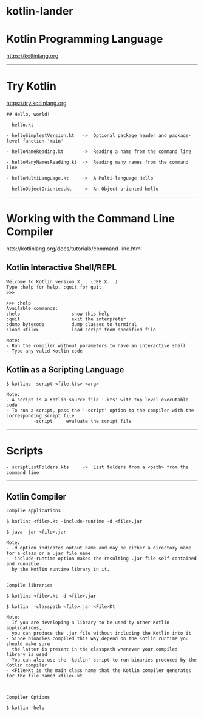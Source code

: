 # kotlin-lander

# Kotlin Programming Language
https://kotlinlang.org

---

# Try Kotlin
https://try.kotlinlang.org


    ## Hello, world!

    - hello.kt

    - helloSimplestVersion.kt   ->  Optional package header and package-level function 'main'

    - helloNameReading.kt       ->  Reading a name from the command line

    - helloManyNamesReading.kt  ->  Reading many names from the command line

    - helloMultiLanguage.kt     ->  A Multi-language Hello

    - helloObjectOriented.kt    ->  An Object-oriented hello

---

# Working with the Command Line Compiler
htts://kotlinlang.org/docs/tutorials/command-line.html

## Kotlin Interactive Shell/REPL

    Welcome to Kotlin version X... (JRE X...)
    Type :help for help, :quit for quit
    >>>

    >>> :help
    Available commands:
    :help                   show this help
    :quit                   exit the interpreter
    :dump bytecode          dump classes to terminal
    :load <file>            load script from specified file

    Note:
    - Run the compiler without parameters to have an interactive shell
    - Type any valid Kotlin code

## Kotlin as a Scripting Language

    $ kotlinc -script <file.kts> <arg>

    Note:
    - A script is a Kotlin source file '.kts' with top level executable code
    - To run a script, pass the '-script' option to the compiler with the corresponding script file
              -script     evaluate the script file

---

# Scripts

    - scriptListFolders.kts     ->  List folders from a <path> from the command line

---

## Kotlin Compiler

    Compile applications
    
    $ kotlinc <file>.kt -include-runtime -d <file>.jar
    
    $ java -jar <file>.jar
    
    Note:
    - -d option indicates output name and may be either a directory name for a class or a .jar file name.
    - -include-runtime option makes the resulting .jar file self-contained and runnable
      by the Kotlin runtime library in it.

    
    Compile libraries
    
    $ kotlinc <file>.kt -d <file>.jar
    
    $ kotlin  -classpath <file>.jar <File>Kt
   
    Note:
    - If you are developing a library to be used by other Kotlin applications,
      you can produce the .jar file without including the Kotlin into it
    - Since binaries compiled this way depend on the Kotlin runtime you should make sure
      the latter is present in the classpath whenever your compiled library is used
    - You can also use the 'kotlin' script to run binaries produced by the Kotlin compiler
    - <File>Kt is the main class name that the Kotlin compiler generates for the file named <file>.kt
    

    
    Compiler Options
    
    $ kotlin -help
    

